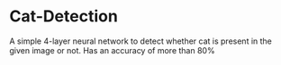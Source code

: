 # Cat-Detection
A simple 4-layer neural network to detect whether cat is present in the given image or not. Has an accuracy of more than 80% 
